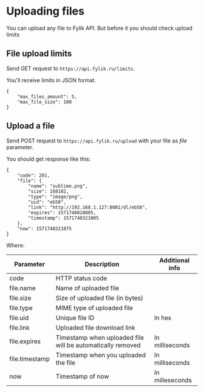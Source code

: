 # Uploading files

You can upload any file to Fylik API. But before it you should check upload limits

## File upload limits

Send GET request to `https://api.fylik.ru/limits`.

You'll receive limits in JSON format.

	{
	    "max_files_amount": 5,
	    "max_file_size": 100
	}

## Upload a file

Send POST request to `https://api.fylik.ru/upload` with your file as _file_ parameter.

You should get response like this:

	{
	    "code": 201,
	    "file": {
	        "name": "sublime.png",
	        "size": 168182,
	        "type": "image/png",
	        "uid": "eb58",
	        "link": "http://192.168.1.127:8001/dl/eb58",
	        "expires": 1571740828005,
	        "timestamp": 1571740321005
	    },
	    "now": 1571740321075
	}

Where:

| Parameter | Description | Additional info |
|----------------|------------------------------------------------------------|-----------------|
| code | HTTP status code |  |
| file.name | Name of uploaded file |  |
| file.size | Size of uploaded file (in bytes) |  |
| file.type | MIME type of uploaded file |  |
| file.uid | Unique file ID | In hex |
| file.link | Uploaded file download link |  |
| file.expires | Timestamp when uploaded file will be automatically removed | In milliseconds |
| file.timestamp | Timestamp when you uploaded the file | In milliseconds |
| now | Timestamp of now | In milleseconds |